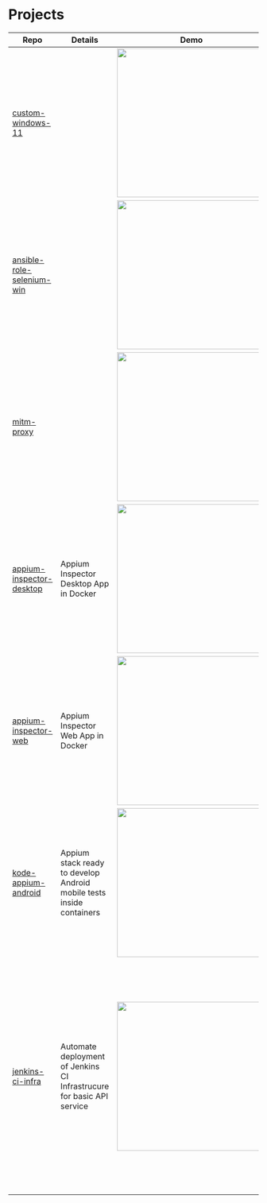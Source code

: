 # Projects

| Repo | Details | Demo | Tech |
| -----|---------|------|------|
|[custom-windows-11](https://github.com/prmiguel/custom-windows-11)||<img src='https://prmiguel.github.io/media/2f08541a-966c-4111-af67-3cfcfdb86b37.gif' width='300'/>|`Windows 11`, `Docker`, `Docker Compose`, `CMD`, `PowerShell`, `Chocolatey`|
|[ansible-role-selenium-win](https://github.com/prmiguel/ansible-role-selenium-win)||<img src='https://prmiguel.github.io/media/81a5c898-28fa-4ebc-ae51-fce1a4f11298.gif' width='300'/>|`Ansible`, `Windows 11`, `SSH`, `Selenium Server`|
|[mitm-proxy](https://github.com/prmiguel/mitm-proxy)||<img src='https://prmiguel.github.io/media/8276a4be-0047-4af6-81f4-d38bb1868b87.gif' width='300'/>|`python`, `docker`, `web`, `docker-compose`, `containers`, `proxy`, `vscode`, `mitm`, `http-requests`, `mitmproxy`|
|[appium-inspector-desktop](https://github.com/prmiguel/appium-inspector-desktop)|Appium Inspector Desktop App in Docker|<img src='https://prmiguel.github.io/media/cbf3832a-9e5a-4482-981d-186e0b9bba44.gif' width='300'/>|`android`, `docker`, `container`, `desktop`, `appium`, `kasm`, `kasm-web`, `appium-inspector`|
|[appium-inspector-web](https://github.com/prmiguel/appium-inspector-web)|Appium Inspector Web App in Docker|<img src='https://prmiguel.github.io/media/6f251816-eddc-485a-baad-e095e95b545e.gif' width='300'/>|`android`, `docker`, `web`, `container`, `appium`, `appium-inspector`|
|[kode-appium-android](https://github.com/prmiguel/kode-appium-android)|Appium stack ready to develop Android mobile tests inside containers|<img src='https://prmiguel.github.io/media/.gif' width='300'/>|`android`, `docker`, `docker-compose`, `vscode container`, `android-emulator`, `appium`, `appium-server`, `appium-inspector`|
|[jenkins-ci-infra](https://github.com/prmiguel/PIN1_)|Automate deployment of Jenkins CI Infrastrucure for basic API service|<img src='https://prmiguel.github.io/media/7bce02bd-d2aa-4123-8f65-b2196dc8ab5a.gif' width='300'/>|`docker`, `jenkins`, `unit-testing`, `docker-compose`, `containers`, `nexus`, `sonarqube`, `postman`, `reports`, `node-js`, `api-testing`, `newman`, `dind`, `jenkins-pipeline`, `sonar-cli`, `gitpod`, `sonarqube-cli-scanner`, `nexus-registry`|
